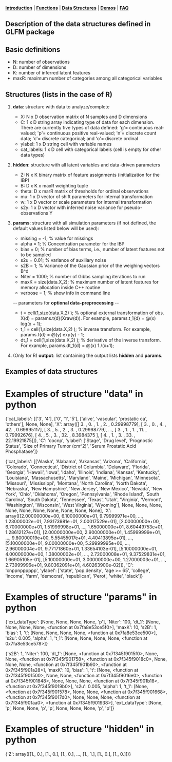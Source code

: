 [**Introduction**](https://ivaleram.github.io/GLFM/) | [**Functions**](doc_functions.html) | [**Data Structures**](doc_struct.html) | [**Demos**](demos.html) | [**FAQ**](FAQ_errors.html)

## Description of the data structures defined in GLFM package 

Basic definitions
--------------------------
* N: number of observations
* D: number of dimensions
* K: number of inferred latent features
* maxR: maximum number of categories among all categorical variables

Structures (lists in the case of R)
--------------------------
1. **data**: structure with data to analyze/complete
    * X:  N x D observation matrix of N samples and D dimensions
    * C:  1 x D string array indicating type of data for each dimension. There are currently five types of data defined: 'g'= continuous real-valued; 'p'= continuous positive real-valued; 'n'= discrete count data; 'c'= discrete categorical; and 'o'= discrete ordinal
    * ylabel: 1 x D string cell with variable names
    * cat_labels: 1 x D cell with categorical labels (cell is empty for other data types)

2. **hidden**: structure with all latent variables and data-driven parameters
    * Z:  N x K binary matrix of feature assignments (initialization for the IBP)
    * B:  D x K x maxR  weighting tuple
    * theta: D x marR matrix of thresholds for ordinal observations
    * mu: 1 x D vector of shift parameters for internal transformation
    * w: 1 x D vector or scale parameters for internal transformation
    * s2y: 1 x D vector with inferred noise variance for pseudo-observations Y

3. **params**: structure with all simulation parameters (if not defined, the default values listed below will be used):

    * missing = -1; % value for missings
    * alpha = 1; % Concentration parameter for the IBP
    * bias = 0; % number of bias terms, i.e., number of latent features not to be sampled
    * s2u = 0.01; % variance of auxiliary noise
    * s2B = 1; % Variance of the Gaussian prior of the weighing vectors B^d
    * Niter = 1000; % number of Gibbs sampling iterations to run
    * maxK = size(data.X,2); % maximum number of latent features for memory allocation inside C++ routine
    * verbose = 1; % show info in command line

    -- parameters for **optional data-preprocessing** --
    * t = cell(1,size(data.X,2) ); % optional external transformation of obs. X(d) = params.t{d}(Xraw(d)). For example, params.t_1{d} = @(x) log(x + 1);
    * t_1 = cell(1,size(data.X,2) ); % inverse transform. For example, params.t{d} = @(y) exp(y) - 1;
    * dt_1 = cell(1,size(data.X,2) ); % derivative of the inverse transform. For example, params.dt_1{d} = @(x) 1./(x+1);

4. (Only for R) **output**: list containing the output lists **hidden** and **params**.

Examples of data structures
-----------------------------

# Examples of structure "data" in python

{'cat_labels': [['3', '4'], ['0', '1', '5'], ['alive', 'vascular', 'prostatic ca', 'others'], None, None], 'X': array([[ 3.        ,  0.        ,  1.        ,  2.        ,  0.29998779],
      [ 3.        ,  0.        ,  4.        , 42.        ,  0.69995117],
      [ 3.        ,  5.        ,  2.        ,  3.        ,  0.29998779],
      ...,
      [ 3.        ,  1.        ,  1.        , 11.        ,  0.79992676],
      [ 4.        ,  5.        ,  3.        , 32.        ,  8.3984375 ],
      [ 4.        ,  1.        ,  3.        , 33.        , 22.19921875]]), 'C': 'cocnp', 'ylabel': ['Stage', 'Drug level', 'Prognostic Status', 'Size of Primary Tumor (cm^2)', 'Serum Prostatic Acid Phosphatase']}

{'cat_labels': [['Alaska', 'Alabama', 'Arkansas', 'Arizona', 'California', 'Colorado', 'Connecticut', 'District of Columbia', 'Delaware', 'Florida', 'Georgia', 'Hawaii', 'Iowa', 'Idaho', 'Illinois', 'Indiana', 'Kansas', 'Kentucky', 'Louisiana', 'Massachusetts', 'Maryland', 'Maine', 'Michigan', 'Minnesota', 'Missouri', 'Mississippi', 'Montana', 'North Carolina', 'North Dakota', 'Nebraska', 'New Hampshire', 'New Jersey', 'New Mexico', 'Nevada', 'New York', 'Ohio', 'Oklahoma', 'Oregon', 'Pennsylvania', 'Rhode Island', 'South Carolina', 'South Dakota', 'Tennessee', 'Texas', 'Utah', 'Virginia', 'Vermont', 'Washington', 'Wisconsin', 'West Virginia', 'Wyoming'], None, None, None, None, None, None, None, None, None, None], 'X': array([[2.00000000e+00, 6.10000000e+01, 9.79999971e+00, ...,
        1.23000002e+01, 7.93173981e+01, 2.00017529e+01],
       [2.00000000e+00, 6.70000000e+01, 1.51999998e+01, ...,
        1.65000000e+01, 8.60449753e+01, 1.28612127e+01],
       [2.00000000e+00, 2.90000000e+01, 1.45999999e+01, ...,
        9.80000019e+00, 5.55455017e+01, 4.40413895e+01],
       ...,
       [5.10000000e+01, 9.00000000e+00, 5.29999995e+00, ...,
        2.96000004e+01, 9.77171860e+01, 1.33654103e-01],
       [5.10000000e+01, 4.00000000e+00, 1.38000002e+01, ...,
        2.72000008e+01, 9.37529831e+01, 1.66905105e-01],
       [5.10000000e+01, 3.00000000e+00, 1.27000003e+01, ...,
        2.73999996e+01, 9.80362091e+01, 4.60263900e-02]]), 'C': 'cnppnpppppp', 'ylabel': ['state', 'pop.density', 'age >= 65', 'college', 'income', 'farm', 'democrat', 'republican', 'Perot', 'white', 'black']}

# Examples of structure "params" in python

{'ext_dataType': [None, None, None, None, 'p'], 'Niter': 100, 'dt_1': [None, None, None, None, <function <lambda> at 0x7fa8e53ce5f0>], 'maxK': 10, 's2B': 1, 'bias': 1, 't': [None, None, None, None, <function <lambda> at 0x7fa8e53ce500>], 's2u': 0.005, 'alpha': 1, 't_1': [None, None, None, None, <function <lambda> at 0x7fa8e53ce578>]}

{'s2B': 1, 'Niter': 100, 'dt_1': [None, <function <lambda> at 0x7f345f9015f0>, None, None, <function <lambda> at 0x7f345f901758>, <function <lambda> at 0x7f345f9018c0>, None, None, None, <function <lambda> at 0x7f345f901b90>, <function <lambda> at 0x7f345f901a28>], 'maxK': 10, 'bias': 1, 't': [None, <function <lambda> at 0x7f345f901500>, None, None, <function <lambda> at 0x7f345f9016e0>, <function <lambda> at 0x7f345f901848>, None, None, None, <function <lambda> at 0x7f345f901b18>, <function <lambda> at 0x7f345f9019b0>], 's2u': 0.005, 'alpha': 1, 't_1': [None, <function <lambda> at 0x7f345f901578>, None, None, <function <lambda> at 0x7f345f901668>, <function <lambda> at 0x7f345f9017d0>, None, None, None, <function <lambda> at 0x7f345f901aa0>, <function <lambda> at 0x7f345f901938>], 'ext_dataType': [None, 'p', None, None, 'p', 'p', None, None, None, 'p', 'p']}

# Examples of structure "hidden" in python

{'Z': array([[1., 0.],
       [1., 0.],
       [1., 0.],
       ...,
       [1., 1.],
       [1., 0.],
       [1., 0.]])}


